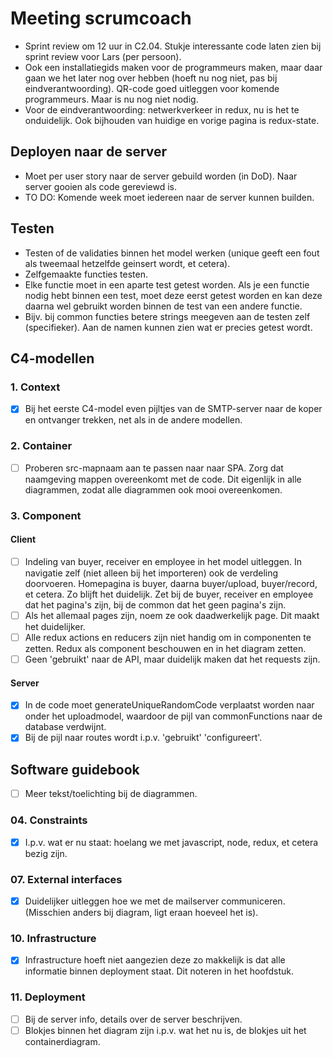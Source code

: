 # Meeting scrumcoach

- Sprint review om 12 uur in C2.04. Stukje interessante code laten zien bij sprint review voor Lars (per persoon).
- Ook een installatiegids maken voor de programmeurs maken, maar daar gaan we het later nog over hebben (hoeft nu nog niet, pas bij eindverantwoording). QR-code goed uitleggen voor komende programmeurs. Maar is nu nog niet nodig.
- Voor de eindverantwoording: netwerkverkeer in redux, nu is het te onduidelijk. Ook bijhouden van huidige en vorige pagina is redux-state.

## Deployen naar de server

- Moet per user story naar de server gebuild worden (in DoD). Naar server gooien als code gereviewd is.
- TO DO: Komende week moet iedereen naar de server kunnen builden.

## Testen

- Testen of de validaties binnen het model werken (unique geeft een fout als tweemaal hetzelfde geinsert wordt, et cetera).
- Zelfgemaakte functies testen.
- Elke functie moet in een aparte test getest worden. Als je een functie nodig hebt binnen een test, moet deze eerst getest worden en kan deze daarna wel gebruikt worden binnen de test van een andere functie.
- Bijv. bij common functies betere strings meegeven aan de testen zelf (specifieker). Aan de namen kunnen zien wat er precies getest wordt.

## C4-modellen

### 1. Context

- [x] Bij het eerste C4-model even pijltjes van de SMTP-server naar de koper en ontvanger trekken, net als in de andere modellen.

### 2. Container

- [ ] Proberen src-mapnaam aan te passen naar naar SPA. Zorg dat naamgeving mappen overeenkomt met de code. Dit eigenlijk in alle diagrammen, zodat alle diagrammen ook mooi overeenkomen.

### 3. Component

#### Client

- [ ] Indeling van buyer, receiver en employee in het model uitleggen. In navigatie zelf (niet alleen bij het importeren) ook de verdeling doorvoeren. Homepagina is buyer, daarna buyer/upload, buyer/record, et cetera. Zo blijft het duidelijk. Zet bij de buyer, receiver en employee dat het pagina's zijn, bij de common dat het geen pagina's zijn.
- [ ] Als het allemaal pages zijn, noem ze ook daadwerkelijk page. Dit maakt het duidelijker.
- [ ] Alle redux actions en reducers zijn niet handig om in componenten te zetten. Redux als component beschouwen en in het diagram zetten.
- [ ] Geen 'gebruikt' naar de API, maar duidelijk maken dat het requests zijn.

#### Server

- [x] In de code moet generateUniqueRandomCode verplaatst worden naar onder het uploadmodel, waardoor de pijl van commonFunctions naar de database verdwijnt.
- [x] Bij de pijl naar routes wordt i.p.v. 'gebruikt' 'configureert'.

## Software guidebook

- [ ] Meer tekst/toelichting bij de diagrammen.

### 04. Constraints

- [x] I.p.v. wat er nu staat: hoelang we met javascript, node, redux, et cetera bezig zijn. 

### 07. External interfaces

- [x] Duidelijker uitleggen hoe we met de mailserver communiceren. (Misschien anders bij diagram, ligt eraan hoeveel het is).

### 10. Infrastructure

- [x] Infrastructure hoeft niet aangezien deze zo makkelijk is dat alle informatie binnen deployment staat. Dit noteren in het hoofdstuk.

### 11. Deployment

- [ ] Bij de server info, details over de server beschrijven.
- [ ] Blokjes binnen het diagram zijn i.p.v. wat het nu is, de blokjes uit het containerdiagram.
